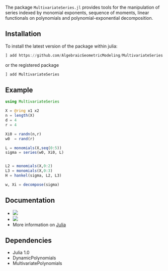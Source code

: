 The package `MultivariateSeries.jl` provides tools for the manipulation of
series indexed by monomial exponents, sequence of moments, linear functionals on polynomials
and polynomial-exponential decomposition.

## Installation

To install the latest version of the package within julia:

```julia
] add https://github.com/AlgebraicGeometricModeling/MultivariateSeries.jl.git
```

or the registered package

```julia
] add MultivariateSeries
```

## Example

```julia
using MultivariateSeries

X = @ring x1 x2 
n = length(X)
d = 4
r = 4

Xi0 = randn(n,r)
w0  = rand(r)

L = monomials(X,seq(0:5))
sigma = series(w0, Xi0, L)


L2 = monomials(X,0:2)
L3 = monomials(X,0:3)
H = hankel(sigma, L2, L3)

w, Xi = decompose(sigma)
```

## Documentation

   - [![](https://img.shields.io/badge/docs-latest-blue.svg)](https://bmourrain.github.io/MultivariateSeries.jl/latest)
   - [![](https://img.shields.io/badge/docs-dev-blue.svg)](https://bmourrain.github.io/MultivariateSeries.jl/dev)
   - More information on [Julia](https://julialang.org/)


## Dependencies

- Julia 1.0
- DynamicPolynomials
- MultivariatePolynomials
